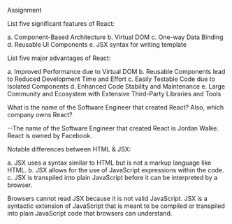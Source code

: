 Assignment

List five significant features of React:

a. Component-Based Architecture
b. Virtual DOM
c. One-way Data Binding
d. Reusable UI Components
e. JSX syntax for writing template

List five major advantages of React:

a. Improved Performance due to Virtual DOM
b. Reusable Components lead to Reduced Development Time and Effort
c. Easily Testable Code due to Isolated Components
d. Enhanced Code Stability and Maintenance
e. Large Community and Ecosystem with Extensive Third-Party Libraries and Tools


What is the name of the Software Engineer that created React? Also, which company owns React?

--The name of the Software Engineer that created React is Jordan Walke. React is owned by Facebook.


Notable differences between HTML & JSX:

a. JSX uses a syntax similar to HTML but is not a markup language like HTML.
b. JSX allows for the use of JavaScript expressions within the code.
c. JSX is transpiled into plain JavaScript before it can be interpreted by a browser.

Browsers cannot read JSX because it is not valid JavaScript. JSX is a syntactic extension of JavaScript that is meant to be compiled or transpiled into plain JavaScript code that browsers can understand.
